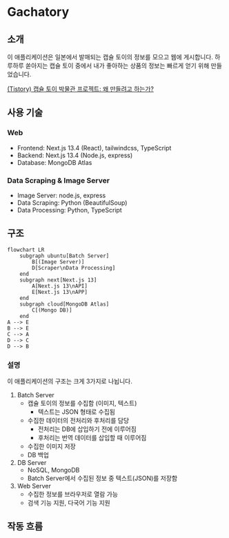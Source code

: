 # Gachatory

## 소개

이 애플리케이션은 일본에서 발매되는 캡슐 토이의 정보를 모으고 웹에 게시합니다. 하루하루 쏟아지는 캡슐 토이 중에서 내가 좋아하는 상품의 정보는 빠르게 얻기 위해 만들었습니다.

[(Tistory) 캡슐 토이 박물관 프로젝트: 왜 만들려고 하는가?](https://marshmelona.tistory.com/26)

## 사용 기술

### Web

- Frontend: Next.js 13.4 (React), tailwindcss, TypeScript
- Backend: Next.js 13.4 (Node.js, express)
- Database: MongoDB Atlas

### Data Scraping & Image Server

- Image Server: node.js, express
- Data Scraping: Python (BeautifulSoup)
- Data Processing: Python, TypeScript

## 구조

```mermaid
flowchart LR
    subgraph ubuntu[Batch Server]
        B[(Image Server)]
        D[Scraper\nData Processing]
    end
    subgraph next[Next.js 13]
        A[Next.js 13\nAPI]
        E[Next.js 13\nAPP]
    end
    subgraph cloud[MongoDB Atlas]
        C[(Mongo DB)]
    end
A --> E
B --> E
C --> A
D --> C
D --> B
```

### 설명

이 애플리케이션의 구조는 크게 3가지로 나뉩니다.

1. Batch Server
   - 캡슐 토이의 정보를 수집함 (이미지, 텍스트)
     - 텍스트는 JSON 형태로 수집됨
   - 수집한 데이터의 전처리와 후처리를 담당
     - 전처리는 DB에 삽입하기 전에 이루어짐
     - 후처리는 번역 데이터를 삽입할 때 이루어짐
   - 수집한 이미지 저장
   - DB 백업
2. DB Server
   - NoSQL, MongoDB
   - Batch Server에서 수집된 정보 중 텍스트(JSON)를 저장함
3. Web Server
   - 수집한 정보를 브라우저로 열람 가능
   - 검색 기능 지원, 다국어 기능 지원

## 작동 흐름
